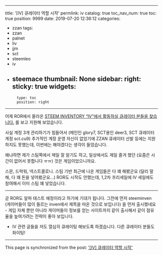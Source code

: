 
---
title: '[IV] 큐레이터 역할 시작'
permlink: iv
catalog: true
toc_nav_num: true
toc: true
position: 9999
date: 2019-07-20 12:36:12
categories:
- zzan
tags:
- zzan
- palnet
- liv
- jjm
- sct
- steemleo
- iv
- steemace
thumbnail: None
sidebar:
    right:
        sticky: true
widgets:
    -
        type: toc
        position: right
---


어제 ROR에서 올라온 [STEEM INVENTORY “IV”에서 활동하실 큐레이터 분들을 찾습니다.](https://steemit.com/roadofrich/@roadofrich/steem-inventory-iv) 를 보고 지원해 보았습니다. 

사실 계정 3개 관리하기가 힘들어서 (메인인 glory7, SCT용인 deer3, SCT 큐레이터 계정 sct.cu9) 추가적인 계정 운영 자신이 없었기에 ZZAN 큐레이터 선발 등에는 지원하지도 못했는데, 이번에는 해야겠다는 생각이 들었습니다. 

왜냐하면 제가 스팀쪽에서 제일 잘 알기도 하고, 일상에서도 제일 즐겨 했던 (요즘은 시간이 없어서 못합니다 ㅠㅠ) 것은 게임이었으니까요. 

스몬, 드럭워, 넥스트콜로니. 스팀 기반 최근에 나온 게임들은 다 꽤 해봤군요 (달리 말해, 다 꽤 돈을 넣어봤군요...) ROR도 시작도 안했는데, 1,2차 프리세일에 IV 세일에도 참여해서 이미 스팀 꽤 넣었습니다.

---

곧 ROR도 알파 테스트 예정이라고 하기에 기대가 됩니다. 그전에 먼저 steeminven (게이머들이 많이 들르는 inven에서 제목을 따온 것으로 보입니다) 을 먼저 출시했네요 - 게임 자체 뿐만 아니라 게이머들이 정보를 얻는 사이트까지 같이 출시해서 같이 점유율을 높여가려는 전략이 좋아 보입니다. 

* IV 관련 글들을 저도 열심히 큐레이팅 해보도록 하겠습니다. 다른 큐레이터 분들도 화이팅!

- - -

This page is synchronized from the post: ['[IV] 큐레이터 역할 시작'](https://steemit.com/@glory7/iv)
